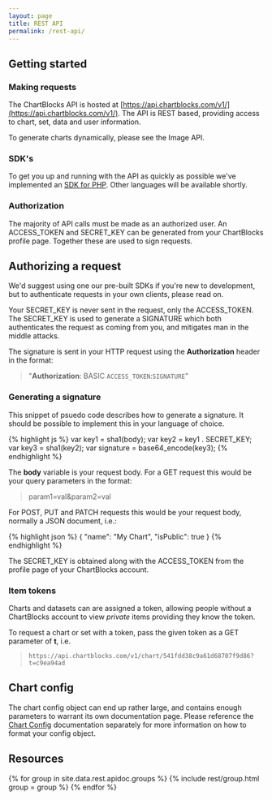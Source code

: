 ```yaml
---
layout: page
title: REST API
permalink: /rest-api/
---
```


<div class="toc"></div>

## Getting started

### Making requests

The ChartBlocks API is hosted at [https://api.chartblocks.com/v1/](https://api.chartblocks.com/v1/). The API is 
REST based, providing access to chart, set, data and user information.

To generate charts dynamically, please see the Image API.

### SDK's

To get you up and running with the API as quickly as possible we've implemented 
an [SDK for PHP](https://github.com/ChartBlocks/php-rest-sdk). Other languages 
will be available shortly.

### Authorization

The majority of API calls must be made as an authorized user. An ACCESS_TOKEN and
SECRET_KEY can be generated from your ChartBlocks profile page. Together these 
are used to sign requests.

## Authorizing a request

We'd suggest using one our pre-built SDKs if you're new to development, but to
authenticate requests in your own clients, please read on.

Your SECRET_KEY is never sent in the request, only the ACCESS_TOKEN. The 
SECRET_KEY is used to generate a SIGNATURE which both authenticates the request
as coming from you, and mitigates man in the middle attacks.

The signature is sent in your HTTP request using the **Authorization** header in the format:

> "**Authorization**: BASIC `ACCESS_TOKEN`:`SIGNATURE`"

### Generating a signature

This snippet of psuedo code describes how to generate a signature. It should be
possible to implement this in your language of choice.

{% highlight js %}
var key1 = sha1(body);
var key2 = key1 . SECRET_KEY;
var key3 = sha1(key2);
var signature = base64_encode(key3);
{% endhighlight %}

The **body** variable is your request body. For a GET request this would be your 
query parameters in the format:

> param1=val&param2=val

For POST, PUT and PATCH requests this would be your request body, normally a
JSON document, i.e.:

{% highlight json %}
{
  "name": "My Chart",
  "isPublic": true
}
{% endhighlight %}

The SECRET_KEY is obtained along with the ACCESS_TOKEN from the profile page
of your ChartBlocks account.


### Item tokens

Charts and datasets can are assigned a token, allowing people without a 
ChartBlocks account to view *private* items providing they know the token.

To request a chart or set with a token, pass the given token as a GET
parameter of **t**, i.e.

> `https://api.chartblocks.com/v1/chart/541fdd38c9a61d68707f9d86?t=c9ea94ad`


## Chart config

The chart config object can end up rather large, and contains enough parameters
to warrant its own documentation page. Please reference the [Chart Config](/chart-config)
documentation separately for more information on how to format your config 
object.

## Resources 
{% for group in site.data.rest.apidoc.groups %}
  {% include rest/group.html group = group %}
{% endfor %}